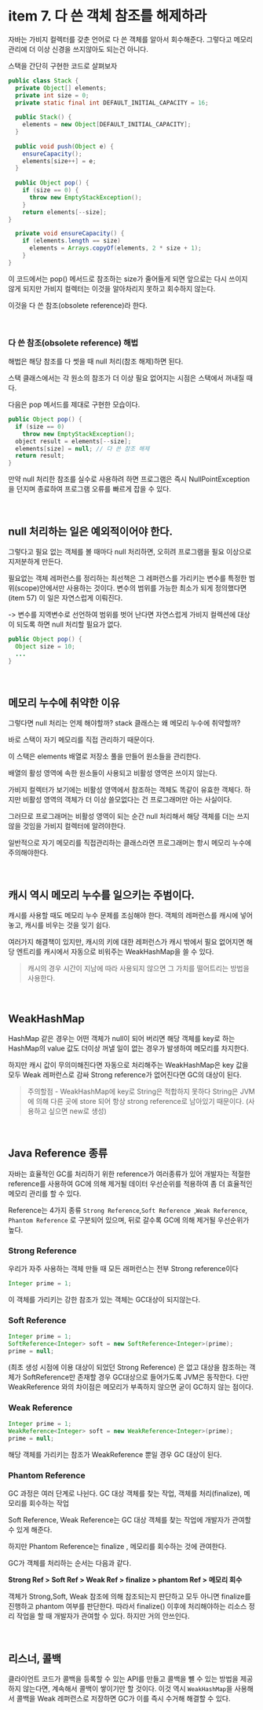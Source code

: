# item 7. 다 쓴 객체 참조를 해제하라

자바는 가비지 컬렉터를 갖춘 언어로 다 쓴 객체를 알아서 회수해준다. 그렇다고 메모리 관리에 더 이상 신경을 쓰지않아도 되는건 아니다.

스택을 간단히 구현한 코드로 살펴보자

```java
public class Stack {
  private Object[] elements;
  private int size = 0;
  private static final int DEFAULT_INITIAL_CAPACITY = 16;
  
  public Stack() {
    elements = new Object[DEFAULT_INITIAL_CAPACITY];
  }
  
  public void push(Object e) {
    ensureCapacity();
    elements[size++] = e;
  }
	
  public Object pop() {
    if (size == 0) {
      throw new EmptyStackException();
    }
    return elements[--size];
}

  private void ensureCapacity() {
    if (elements.length == size)
      elements = Arrays.copyOf(elements, 2 * size + 1);
    }
}
```

이 코드에서는 pop() 메서드로 참조하는 size가 줄어들게 되면 앞으로는 다시 쓰이지 않게 되지만 가비지 컬렉터는 이것을 알아차리지 못하고 회수하지 않는다.

이것을 다 쓴 참조(obsolete reference)라 한다.

<br>

### 다 쓴 참조(obsolete reference) 해법

해법은 해당 참조를 다 썻을 때 null 처리(참조 해제)하면 된다.

스택 클래스에서는 각 원소의 참조가 더 이상 필요 없어지는 시점은 스택에서 꺼내질 때다.

다음은 pop 메서드를 제대로 구현한 모습이다.

```java
public Object pop() {
  if (size == 0) 
    throw new EmptyStackException();
  object result = elements[--size];
  elements[size] = null; // 다 쓴 참조 해제
  return result;
}
```

만약 null 처리한 참조를 실수로 사용하려 하면 프로그램은 즉시 NullPointException을 던지며 종료하여 프로그램 오류를 빠르게 잡을 수 있다.

<br>

## null 처리하는 일은 예외적이어야 한다.

그렇다고 필요 없는 객체를 볼 때마다 null 처리하면, 오히려 프로그램을 필요 이상으로 지저분하게 만든다.

필요없는 객체 레퍼런스를 정리하는 최선책은 그 레퍼런스를 가리키는 변수를 특정한 범위(scope)안에서만 사용하는 것이다. 변수의 범위를 가능한 최소가 되게 정의했다면(item 57) 이 일은 자연스럽게 이뤄진다.

-> 변수를 지역변수로 선언하여 범위를 벗어 난다면 자연스럽게 가비지 컬렉션에 대상이 되도록 하면 null 처리할 필요가 없다.

```java
public Object pop() {
  Object size = 10;
  ...
}
```

<br>

## 메모리 누수에 취약한 이유

그렇다면 null 처리는 언제 해야할까? stack 클래스는 왜 메모리 누수에 취약할까?

바로 스택이 자기 메모리를 직접 관리하기 때문이다.



이 스택은 elements 배열로 저장소 풀을 만들어 원소들을 관리한다.

배열의 활성 영역에 속한 원소들이 사용되고 비활성 영역은 쓰이지 않는다.



가비지 컬렉터가 보기에는 비활성 영역에서 참조하는 객체도 똑같이 유효한 객체다. 하지만 비활성 영역의 객체가 더 이상 쓸모없다는 건 프로그래머만 아는 사실이다.

그러므로 프로그래머는 비활성 영역이 되는 순간 null 처리해서 해당 객체를 더는 쓰지 않을 것임을 가비지 컬렉터에 알려야한다.



일반적으로 자기 메모리를 직접관리하는 클래스라면 프로그래머는 항시 메모리 누수에 주의해야한다.

<br>

## 캐시 역시 메모리 누수를 일으키는 주범이다.

캐시를 사용할 때도 메모리 누수 문제를 조심해야 한다. 객체의 레퍼런스를 캐시에 넣어 놓고, 캐시를 비우는 것을 잊기 쉽다.

여러가지 해결책이 있지만, 캐시의 키에 대한 레퍼런스가 캐시 밖에서 필요 없어지면 해당 엔트리를 캐시에서 자동으로 비워주는 WeakHashMap을 쓸 수 있다.

> 캐시의 경우 시간이 지남에 따라 사용되지 않으면 그 가치를 떨어트리는 방법을 사용한다.

<br>

## WeakHashMap

HashMap 같은 경우는 어떤 객체가 null이 되어 버리면 해당 객체를 key로 하는 HashMap의 value 값도 더이상 꺼낼 일이 없는 경우가 발생하여 메모리를 차지한다.

하지만 캐시 값이 무의미해진다면 자동으로 처리해주는 WeakHashMap은 key 값을 모두 Weak 레퍼런스로 감싸 Strong reference가 없어진다면 GC의 대상이 된다.

> 주의할점 - WeakHashMap에 key로 String은 적합하지 못하다 String은 JVM에 의해 다른 곳에 store 되어 항상 strong reference로 남아있기 때문이다. (사용하고 싶으면 new로 생성)

<br>

## Java Reference 종류

자바는 효율적인 GC를 처리하기 위한 reference가 여러종류가 있어  개발자는 적절한 reference를 사용하여 GC에 의해 제거될 데이터 우선순위를 적용하여 좀 더 효율적인 메모리 관리를 할 수 있다.

Reference는 4가지 종류 `Strong Reference`,`Soft Reference `,`Weak Reference`, `Phantom Reference` 로 구분되어 있으며, 뒤로 갈수록 GC에 의해 제거될 우선순위가 높다.



### Strong Reference

우리가 자주 사용하는 객체 만들 때 모든 래퍼런스는 전부 Strong reference이다

```java
Integer prime = 1;
```

이 객체를 가리키는 강한 참조가 있는 객체는 GC대상이 되지않는다.



### Soft Reference

```java
Integer prime = 1;  
SoftReference<Integer> soft = new SoftReference<Integer>(prime); 
prime = null;
```

(최초 생성 시점에 이용 대상이 되었던 Strong Reference) 은 없고 대상을 참조하는 객체가 SoftReference만 존재할 경우 GC대상으로 들어가도록 JVM은 동작한다.  다만 WeakReference 와의 차이점은 메모리가 부족하지 않으면 굳이 GC하지 않는 점이다.



### Weak Reference

```java
Integer prime = 1;  
WeakReference<Integer> soft = new WeakReference<Integer>(prime); 
prime = null;
```

해당 객체를 가리키는 참조가 WeakReference 뿐일 경우 GC 대상이 된다.



### Phantom Reference

GC 과정은 여러 단계로 나뉜다.
GC 대상 객체를 찾는 작업, 객체를 처리(finalize), 메모리를 회수하는 작업

Soft Reference, Weak Reference는 GC 대상 객체를 찾는 작업에 개발자가 관여할 수 있게 해준다.

하지만 Phantom Reference는 finalize , 메모리를 회수하는 것에 관여한다.

GC가 객체를 처리하는 순서는 다음과 같다.

**Strong Ref > Soft Ref > Weak Ref > finalize > phantom Ref > 메모리 회수**

객체가 Strong,Soft, Weak 참조에 의해 참조되는지 판단하고 모두 아니면 finalize를 진행하고 phantom 여부를 판단한다.
따라서 finalize() 이후에 처리해야하는 리소스 정리 작업을 할 때 개발자가 관여할 수 있다.
하지만 거의 안쓰인다.

<br>

## 리스너, 콜백

클라이언트 코드가 콜백을 등록할 수 있는 API를 만들고 콜백을 뺼 수 있는 방법을 제공하지 않는다면, 계속해서 콜백이 쌓이기만 할 것이다. 이것 역시 `WeakHashMap`을 사용해서 콜백을 Weak 레퍼런스로 저장하면 GC가 이를 즉시 수거해 해결할 수 있다.

